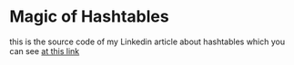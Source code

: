 # Magic of Hashtables
this is the source code of my Linkedin article about hashtables which you can see
[at this link](https://www.linkedin.com/pulse/magic-hashtables-mohammad-javad-ramezanpour)
